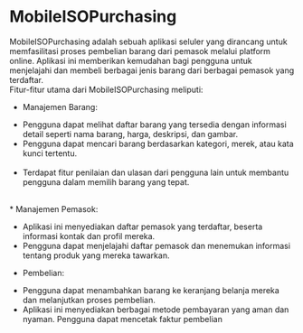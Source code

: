 # MobileISOPurchasing

MobileISOPurchasing adalah sebuah aplikasi seluler yang dirancang untuk memfasilitasi proses pembelian barang dari pemasok melalui platform online. Aplikasi ini memberikan kemudahan bagi pengguna untuk menjelajahi dan membeli berbagai jenis barang dari berbagai pemasok yang terdaftar.
<br>
Fitur-fitur utama dari MobileISOPurchasing meliputi:
<br>
* Manajemen Barang:<br>
- Pengguna dapat melihat daftar barang yang tersedia dengan informasi detail seperti nama barang, harga, deskripsi, dan gambar.<br>
- Pengguna dapat mencari barang berdasarkan kategori, merek, atau kata kunci tertentu.<br><br>
- Terdapat fitur penilaian dan ulasan dari pengguna lain untuk membantu pengguna dalam memilih barang yang tepat.<br>
<br>
* Manajemen Pemasok:<br>

- Aplikasi ini menyediakan daftar pemasok yang terdaftar, beserta informasi kontak dan profil mereka.<br>
- Pengguna dapat menjelajahi daftar pemasok dan menemukan informasi tentang produk yang mereka tawarkan.<br>

* Pembelian:<br>
- Pengguna dapat menambahkan barang ke keranjang belanja mereka dan melanjutkan proses pembelian.<br>
- Aplikasi ini menyediakan berbagai metode pembayaran yang aman dan nyaman. Pengguna dapat mencetak faktur pembelian
